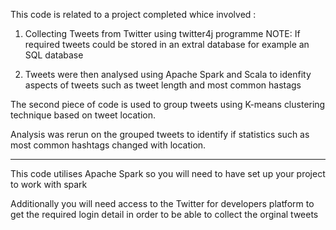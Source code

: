 This code is related to a project completed whice involved :
  1) Collecting Tweets from Twitter using twitter4j programme
  NOTE: If required tweets could be stored in an extral database for example an SQL database
  
  2) Tweets were then analysed using Apache Spark and Scala to idenfity aspects of tweets such as tweet length and most common hastags
  
  The second piece of code is used to group tweets using K-means clustering technique based on tweet location. 
  
  Analysis was rerun on the grouped tweets to identify if statistics such as most common hashtags changed with location.
  
  
  -------------------------------------------------------------------------------------------------------------------------
  This code utilises Apache Spark so you will need to have set up your project to work with spark
  
  
  Additionally you will need access to the Twitter for developers platform to get the required login
  detail in order to be able to collect the orginal tweets
  
